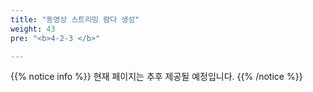 ```yaml
---
title: "동영상 스트리밍 람다 생성"
weight: 43
pre: "<b>4-2-3 </b>"

---
```

{{% notice info %}}
현재 페이지는 추후 제공될 예정입니다.
{{% /notice %}}